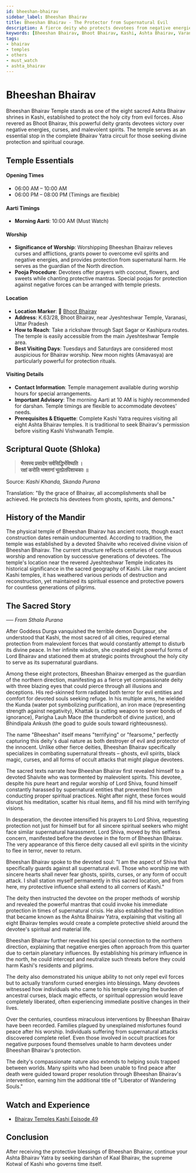 ```yaml
---
id: bheeshan-bhairav
sidebar_label: Bheeshan Bhairav
title: Bheeshan Bhairav - The Protector from Supernatural Evil
description: A fierce deity who protects devotees from negative energies, evil spirits, and curses, ensuring spiritual courage and victory over malevolent forces.
keywords: [Bheeshan Bhairav, Bhoot Bhairav, Kashi, Ashta Bhairav, Varanasi Temples]
tags:
- bhairav
- temples
- others
- must_watch
- ashta_bhairav
---
```


# Bheeshan Bhairav

Bheeshan Bhairav Temple stands as one of the eight sacred Ashta Bhairav shrines in Kashi, established to protect the holy city from evil forces. Also revered as Bhoot Bhairav, this powerful deity grants devotees victory over negative energies, curses, and malevolent spirits. The temple serves as an essential stop in the complete Bhairav Yatra circuit for those seeking divine protection and spiritual courage.

## Temple Essentials

#### Opening Times
* 06:00 AM – 10:00 AM
* 06:00 PM – 08:00 PM
(Timings are flexible)

#### Aarti Timings
* **Morning Aarti**: 10:00 AM (Must Watch)

#### Worship
* **Significance of Worship**: Worshipping Bheeshan Bhairav relieves curses and afflictions, grants power to overcome evil spirits and negative energies, and provides protection from supernatural harm. He serves as the guardian of the North direction.
* **Pooja Procedure**: Devotees offer prayers with coconut, flowers, and sweets while chanting protective mantras. Special poojas for protection against negative forces can be arranged with temple priests.

#### Location
* **Location Marker**: 📍 [Bhoot Bhairav](http://www.batukbhairav.com/bhairav-mandir-varanasi/)
* **Address**: K.63/28, Bhoot Bhairav, near Jyeshteshwar Temple, Varanasi, Uttar Pradesh
* **How to Reach**: Take a rickshaw through Sapt Sagar or Kashipura routes. The temple is easily accessible from the main Jyeshteshwar Temple area.
* **Best Visiting Days**: Tuesdays and Saturdays are considered most auspicious for Bhairav worship. New moon nights (Amavasya) are particularly powerful for protection rituals.

#### Visiting Details
* **Contact Information**: Temple management available during worship hours for special arrangements.
* **Important Advisory**: The morning Aarti at 10 AM is highly recommended for darshan. Temple timings are flexible to accommodate devotees' needs.
* **Prerequisites & Etiquette**: Complete Kashi Yatra requires visiting all eight Ashta Bhairav temples. It is traditional to seek Bhairav's permission before visiting Kashi Vishwanath Temple.

## Scriptural Quote (Shloka)

> **भैरवस्य प्रसादेन सर्वसिद्धिर्भविष्यति ।** <br/>
> **रक्षां करोति भक्तानां भूतप्रेतपिशाचकाः ॥**

Source: *Kashi Khanda, Skanda Purana*

Translation: "By the grace of Bhairav, all accomplishments shall be achieved. He protects his devotees from ghosts, spirits, and demons."

## History of the Mandir

The physical temple of Bheeshan Bhairav has ancient roots, though exact construction dates remain undocumented. According to tradition, the temple was established by a devoted Shaivite who received divine vision of Bheeshan Bhairav. The current structure reflects centuries of continuous worship and renovation by successive generations of devotees. The temple's location near the revered Jyeshteshwar Temple indicates its historical significance in the sacred geography of Kashi. Like many ancient Kashi temples, it has weathered various periods of destruction and reconstruction, yet maintained its spiritual essence and protective powers for countless generations of pilgrims.

## The Sacred Story 
*── From Sthala Purana*

After Goddess Durga vanquished the terrible demon Durgasur, she understood that Kashi, the most sacred of all cities, required eternal protection from malevolent forces that would constantly attempt to disturb its divine peace. In her infinite wisdom, she created eight powerful forms of Lord Bhairav and stationed them at strategic points throughout the holy city to serve as its supernatural guardians.

Among these eight protectors, Bheeshan Bhairav emerged as the guardian of the northern direction, manifesting as a fierce yet compassionate deity with three blazing eyes that could pierce through all illusions and deceptions. His red-skinned form radiated both terror for evil entities and comfort for devoted souls seeking refuge. In his multiple arms, he wielded the Kunda (water pot symbolizing purification), an iron mace (representing strength against negativity), Khattak (a cutting weapon to sever bonds of ignorance), Parigha Lauh Mace (the thunderbolt of divine justice), and Bhindipala Ankush (the goad to guide souls toward righteousness).

The name "Bheeshan" itself means "terrifying" or "fearsome," perfectly capturing this deity's dual nature as both destroyer of evil and protector of the innocent. Unlike other fierce deities, Bheeshan Bhairav specifically specializes in combating supernatural threats – ghosts, evil spirits, black magic, curses, and all forms of occult attacks that might plague devotees.

The sacred texts narrate how Bheeshan Bhairav first revealed himself to a devoted Shaivite who was tormented by malevolent spirits. This devotee, despite his pure heart and regular worship of Lord Shiva, found himself constantly harassed by supernatural entities that prevented him from conducting proper spiritual practices. Night after night, these forces would disrupt his meditation, scatter his ritual items, and fill his mind with terrifying visions.

In desperation, the devotee intensified his prayers to Lord Shiva, requesting protection not just for himself but for all sincere spiritual seekers who might face similar supernatural harassment. Lord Shiva, moved by this selfless concern, manifested before the devotee in the form of Bheeshan Bhairav. The very appearance of this fierce deity caused all evil spirits in the vicinity to flee in terror, never to return.

Bheeshan Bhairav spoke to the devoted soul: "I am the aspect of Shiva that specifically guards against all supernatural evil. Those who worship me with sincere hearts shall never fear ghosts, spirits, curses, or any form of occult attack. I shall station myself permanently in this sacred location, and from here, my protective influence shall extend to all corners of Kashi."

The deity then instructed the devotee on the proper methods of worship and revealed the powerful mantras that could invoke his immediate protection in times of supernatural crisis. He also established the tradition that became known as the Ashta Bhairav Yatra, explaining that visiting all eight Bhairav temples would create a complete protective shield around the devotee's spiritual and material life.

Bheeshan Bhairav further revealed his special connection to the northern direction, explaining that negative energies often approach from this quarter due to certain planetary influences. By establishing his primary influence in the north, he could intercept and neutralize such threats before they could harm Kashi's residents and pilgrims.

The deity also demonstrated his unique ability to not only repel evil forces but to actually transform cursed energies into blessings. Many devotees witnessed how individuals who came to his temple carrying the burden of ancestral curses, black magic effects, or spiritual oppression would leave completely liberated, often experiencing immediate positive changes in their lives.

Over the centuries, countless miraculous interventions by Bheeshan Bhairav have been recorded. Families plagued by unexplained misfortunes found peace after his worship. Individuals suffering from supernatural attacks discovered complete relief. Even those involved in occult practices for negative purposes found themselves unable to harm devotees under Bheeshan Bhairav's protection.

The deity's compassionate nature also extends to helping souls trapped between worlds. Many spirits who had been unable to find peace after death were guided toward proper resolution through Bheeshan Bhairav's intervention, earning him the additional title of "Liberator of Wandering Souls."

## Watch and Experience

* [Bhairav Temples Kashi Episode 49](https://www.youtube.com/watch?v=0T5SMXRgQQs&t=11s)

## Conclusion
After receiving the protective blessings of Bheeshan Bhairav, continue your Ashta Bhairav Yatra by seeking darshan of Kaal Bhairav, the supreme Kotwal of Kashi who governs time itself.